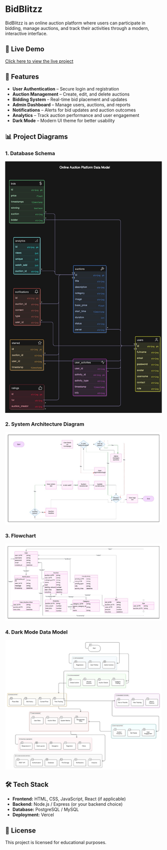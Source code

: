 # BidBlitzz

BidBlitzz is an online auction platform where users can participate in bidding, manage auctions, and track their activities through a modern, interactive interface.

## 🚀 Live Demo
[Click here to view the live project](https://dbms-taupe-iota.vercel.app/)

## 📌 Features
- **User Authentication** – Secure login and registration
- **Auction Management** – Create, edit, and delete auctions
- **Bidding System** – Real-time bid placement and updates
- **Admin Dashboard** – Manage users, auctions, and reports
- **Notifications** – Alerts for bid updates and auction outcomes
- **Analytics** – Track auction performance and user engagement
- **Dark Mode** – Modern UI theme for better usability

## 📊 Project Diagrams

### 1. Database Schema
![Database Schema](images/schema-diagram-bidblitzz.jpg)

### 2. System Architecture Diagram
![System Architecture Diagram](images/system-architecture-diagram.jpg)

### 3. Flowchart
![Flowchart](images/flowchart.jpg)

### 4. Dark Mode Data Model
![Dark Mode Data Model](images/dark-mode-data-model.jpg)

## 🛠️ Tech Stack
- **Frontend:** HTML, CSS, JavaScript, React (if applicable)
- **Backend:** Node.js / Express (or your backend choice)
- **Database:** PostgreSQL / MySQL
- **Deployment:** Vercel

## 📄 License
This project is licensed for educational purposes.
